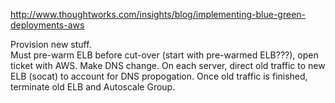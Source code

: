 http://www.thoughtworks.com/insights/blog/implementing-blue-green-deployments-aws

Provision new stuff.  
Must pre-warm ELB before cut-over (start with pre-warmed ELB???), open ticket with AWS.
Make DNS change.
On each server, direct old traffic to new ELB (socat) to account for DNS propogation.
Once old traffic is finished, terminate old ELB and Autoscale Group.